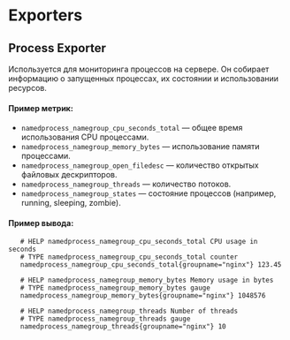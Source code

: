 # Exporters

## Process Exporter

Используется для мониторинга процессов на сервере. Он собирает информацию о запущенных процессах, их состоянии и использовании ресурсов.


#### Пример метрик:

  - `namedprocess_namegroup_cpu_seconds_total` — общее время использования CPU процессами.
  - `namedprocess_namegroup_memory_bytes` — использование памяти процессами.
  - `namedprocess_namegroup_open_filedesc` — количество открытых файловых дескрипторов.
  - `namedprocess_namegroup_threads` — количество потоков.
  - `namedprocess_namegroup_states` — состояние процессов (например, running, sleeping, zombie).

#### Пример вывода:

       # HELP namedprocess_namegroup_cpu_seconds_total CPU usage in seconds
       # TYPE namedprocess_namegroup_cpu_seconds_total counter
       namedprocess_namegroup_cpu_seconds_total{groupname="nginx"} 123.45
       
       # HELP namedprocess_namegroup_memory_bytes Memory usage in bytes
       # TYPE namedprocess_namegroup_memory_bytes gauge
       namedprocess_namegroup_memory_bytes{groupname="nginx"} 1048576
       
       # HELP namedprocess_namegroup_threads Number of threads
       # TYPE namedprocess_namegroup_threads gauge
       namedprocess_namegroup_threads{groupname="nginx"} 10
